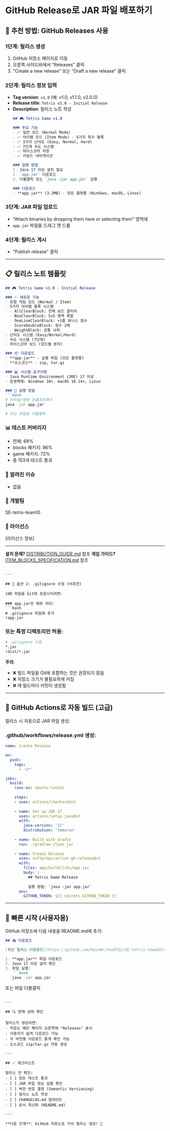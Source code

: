# GitHub Release로 JAR 파일 배포하기

## 🎯 추천 방법: GitHub Releases 사용

### 1단계: 릴리스 생성
1. GitHub 저장소 페이지로 이동
2. 오른쪽 사이드바에서 "Releases" 클릭
3. "Create a new release" 또는 "Draft a new release" 클릭

### 2단계: 릴리스 정보 입력
- **Tag version**: `v1.0` (예: v1.0, v1.1.0, v2.0.0)
- **Release title**: `Tetris v1.0 - Initial Release`
- **Description**: 릴리스 노트 작성
  ```markdown
  ## 🎮 Tetris Game v1.0
  
  ### 주요 기능
  - ✅ 일반 모드 (Normal Mode)
  - ✅ 아이템 모드 (Item Mode) - 5가지 특수 블록
  - ✅ 3가지 난이도 (Easy, Normal, Hard)
  - ✅ 7단계 속도 시스템
  - ✅ 하이스코어 저장
  - ✅ 키보드 네비게이션
  
  ### 실행 방법
  1. Java 17 이상 설치 필요
  2. `app.jar` 다운로드
  3. 더블클릭 또는 `java -jar app.jar` 실행
  
  ### 다운로드
  - **app.jar** (3.2MB) - 모든 플랫폼 (Windows, macOS, Linux)
  ```

### 3단계: JAR 파일 업로드
- "Attach binaries by dropping them here or selecting them" 영역에
- `app.jar` 파일을 드래그 앤 드롭

### 4단계: 릴리스 게시
- "Publish release" 클릭

---

## 📋 릴리스 노트 템플릿

```markdown
## 🎮 Tetris Game v1.0 - Initial Release

### ✨ 새로운 기능
- 듀얼 게임 모드 (Normal / Item)
- 5가지 아이템 블록 시스템
  - AllClearBlock: 전체 보드 클리어
  - BoxClearBlock: 5x5 영역 폭발
  - OneLineClearBlock: +1줄 보너스 점수
  - ScoreDoubleBlock: 점수 2배
  - WeightBlock: 관통 낙하
- 난이도 시스템 (Easy/Normal/Hard)
- 속도 시스템 (7단계)
- 하이스코어 보드 (모드별 분리)

### 📦 다운로드
- **app.jar** - 실행 파일 (모든 플랫폼)
- **소스코드** - zip, tar.gz

### 💻 시스템 요구사항
- Java Runtime Environment (JRE) 17 이상
- 운영체제: Windows 10+, macOS 10.14+, Linux

### 🚀 실행 방법
```bash
# 터미널/명령 프롬프트에서
java -jar app.jar

# 또는 파일을 더블클릭
```

### 📊 테스트 커버리지
- 전체: 69%
- blocks 패키지: 96%
- game 패키지: 72%
- 총 153개 테스트 통과

### 🐛 알려진 이슈
- 없음

### 👥 개발팀
SE-tetris-team10

### 📝 라이선스
[라이선스 정보]

---

**설치 문제?** [DISTRIBUTION_GUIDE.md](./DISTRIBUTION_GUIDE.md) 참조
**게임 가이드?** [ITEM_BLOCKS_SPECIFICATION.md](./ITEM_BLOCKS_SPECIFICATION.md) 참조
```

---

## 🔧 옵션 2: .gitignore 수정 (비추천)

JAR 파일을 Git에 포함시키려면:

### app.jar만 예외 처리:
```bash
# .gitignore 파일에 추가
!app.jar
```

### 또는 특정 디렉토리만 허용:
```bash
# .gitignore 수정
*.jar
!dist/*.jar
```

**주의**: 
- ❌ 빌드 파일을 Git에 포함하는 것은 권장되지 않음
- ❌ 저장소 크기가 불필요하게 커짐
- ❌ 매 빌드마다 커밋이 생성됨

---

## 🎯 GitHub Actions로 자동 빌드 (고급)

릴리스 시 자동으로 JAR 파일 생성:

### .github/workflows/release.yml 생성:
```yaml
name: Create Release

on:
  push:
    tags:
      - 'v*'

jobs:
  build:
    runs-on: ubuntu-latest
    
    steps:
    - uses: actions/checkout@v3
    
    - name: Set up JDK 17
      uses: actions/setup-java@v3
      with:
        java-version: '17'
        distribution: 'temurin'
    
    - name: Build with Gradle
      run: ./gradlew clean jar
    
    - name: Create Release
      uses: softprops/action-gh-release@v1
      with:
        files: app/build/libs/app.jar
        body: |
          ## Tetris Game Release
          
          실행 방법: `java -jar app.jar`
      env:
        GITHUB_TOKEN: ${{ secrets.GITHUB_TOKEN }}
```

---

## 📱 빠른 시작 (사용자용)

GitHub 저장소에 다음 내용을 README.md에 추가:

```markdown
## 📥 다운로드

[최신 릴리스 다운로드](https://github.com/HyunWrites0721/SE-tetris-team10/releases/latest)

1. **app.jar** 파일 다운로드
2. Java 17 이상 설치 확인
3. 파일 실행:
   ```bash
   java -jar app.jar
   ```
   또는 파일 더블클릭
```

---

## 🔍 현재 상태 확인

릴리스가 생성되면:
- 저장소 메인 페이지 오른쪽에 "Releases" 표시
- 사용자가 쉽게 다운로드 가능
- 각 버전별 다운로드 통계 확인 가능
- 소스코드 zip/tar.gz 자동 생성

---

## ✅ 체크리스트

릴리스 전 확인:
- [ ] 모든 테스트 통과
- [ ] JAR 파일 정상 실행 확인
- [ ] 버전 번호 결정 (Semantic Versioning)
- [ ] 릴리스 노트 작성
- [ ] CHANGELOG.md 업데이트
- [ ] 문서 최신화 (README.md)

---

**다음 단계**: GitHub 저장소로 가서 릴리스 생성! 🚀
